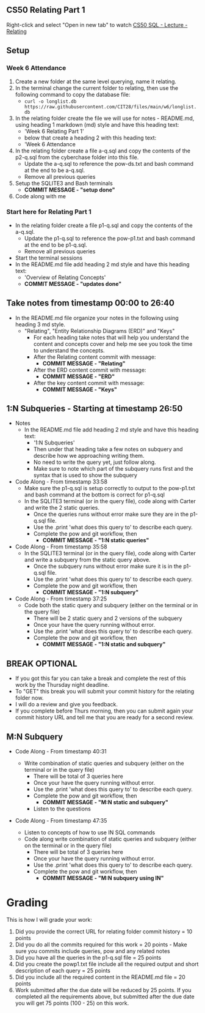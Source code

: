 ## CS50 Relating Part 1
Right-click and select "Open in new tab" to watch [CS50 SQL - Lecture - Relating](https://www.youtube.com/watch?v=_2t18Hy9Z0Y)

## Setup
### Week 6 Attendance 
1. Create a new folder at the same level querying, name it relating.
2. In the terminal change the current folder to relating, then use the following command to copy the database file:
    - ```curl -o longlist.db https://raw.githubusercontent.com/CIT28/files/main/w6/longlist.db```
3. In the relating folder create the file we will use for notes - README.md, using heading 1 markdown (md) style and have this heading text:
    - 'Week 6 Relating Part 1' 
    - below that create a heading 2 with this heading text:
    - 'Week 6 Attendance
4. In the relating folder create a file a-q.sql and copy the contents of the p2-q.sql from the cyberchase folder into this file.
    - Update the a-q.sql to reference the pow-ds.txt and bash command at the end to be a-q.sql.
    - Remove all previous queries
5. Setup the SQLITE3 and Bash terminals
     - **COMMIT MESSAGE - "setup done"**
6. Code along with me

### Start here for Relating Part 1 
- In the relating folder create a file p1-q.sql and copy the contents of the a-q.sql.
    - Update the p1-q.sql to reference the pow-p1.txt and bash command at the end to be p1-q.sql.
    - Remove all previous queries
- Start the terminal sessions   
- In the README.md file add heading 2 md style and have this heading text:
    - 'Overview of Relating Concepts'
    - **COMMIT MESSAGE - "updates done"**

## Take notes from timestamp 00:00 to 26:40
- In the README.md file organize your notes in the following using heading 3 md style.
    - "Relating", "Entity Relationship Diagrams (ERD)" and "Keys"
        - For each heading take notes that will help you understand the content and concepts cover and help me see you took the time to understand the concepts. 
        - After the Relating content commit with message:
            - **COMMIT MESSAGE - "Relating"**
        - After the ERD content commit with message:
            - **COMMIT MESSAGE - "ERD"**            
        - After the key content commit with message:
            - **COMMIT MESSAGE - "Keys"** 


## 1:N Subqueries - Starting at timestamp 26:50
- Notes 
    - In the README.md file add heading 2 md style and have this heading text:
        - '1:N Subqueries'
        - Then under that heading take a few notes on subquery and describe how we approaching writing them. 
        - No need to write the query yet, just follow along. 
        - Make sure to note which part of the subquery runs first and the syntax that is used to show the subquery
- Code Along - From timestamp 33:58
    - Make sure the p1-q.sql is setup correctly to output to the pow-p1.txt and bash command at the bottom is correct for p1-q.sql
    - In the SQLITE3 terminal (or in the query file), code along with Carter and write the 2 static queries. 
        - Once the queries runs without error make sure they are in the p1-q.sql file.
        - Use the .print 'what does this query to' to describe each query.
        - Complete the pow and git workflow, then
            - **COMMIT MESSAGE - "1:N static queries"**
- Code Along - From timestamp 35:58
    - In the SQLITE3 terminal (or in the query file), code along with Carter and write a subquery from the static query above. 
        - Once the subquery runs without error make sure it is in the p1-q.sql file.
        - Use the .print 'what does this query to' to describe each query.
        - Complete the pow and git workflow, then
            - **COMMIT MESSAGE - "1:N subquery"**
- Code Along - From timestamp 37:25
    - Code both the static query and subquery (either on the terminal or in the query file)
        - There will be 2 static query and 2 versions of the subquery
        - Once your have the query running without error.
        - Use the .print 'what does this query to' to describe each query.
        - Complete the pow and git workflow, then
            - **COMMIT MESSAGE - "1:N static and subquery"**

## BREAK OPTIONAL  
- If you got this far you can take a break and complete the rest of this work by the Thursday night deadline.  
- To "GET" this break you will submit your commit history for the relating folder now.
- I will do a review and give you feedback.
- If you complete before Thurs morning, then you can submit again your commit history URL and tell me that you are ready for a second review. 

## M:N Subquery
- Code Along - From timestamp 40:31
    - Write combination of static queries and subquery  (either on the terminal or in the query file)
        - There will be total of 3 queries here
        - Once your have the query running without error.
        - Use the .print 'what does this query to' to describe each query.
        - Complete the pow and git workflow, then
            - **COMMIT MESSAGE - "M:N static and subquery"**
        - Listen to the questions

- Code Along - From timestamp 47:35
    - Listen to concepts of how to use IN SQL commands
    - Code along write combination of static queries and subquery  (either on the terminal or in the query file)
        - There will be total of 3 queries here
        - Once your have the query running without error.
        - Use the .print 'what does this query to' to describe each query.
        - Complete the pow and git workflow, then
            - **COMMIT MESSAGE - "M:N subquery using IN"**    


# Grading
This is how I will grade your work:
  1. Did you provide the correct URL for relating folder commit history = 10 points
  2. Did you do all the commits required for this work = 20 points 
    - Make sure you commits include queries, pow and any related notes
  3. Did you have all the queries in the p1-q.sql file = 25 points
  3. Did you create the powp1.txt file include all the required output and short description of each query = 25 points
  4. Did you include all the required content in the README.md file = 20 points
  5. Work submitted after the due date will be reduced by 25 points. If you completed all the requirements above, but submitted after the due date you will get 75 points (100 - 25) on this work. 